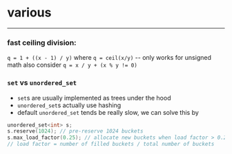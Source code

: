 # various

---

### fast ceiling division:
`q = 1 + ((x - 1) / y)` where `q = ceil(x/y)` -- only works for unsigned math
also consider `q = x / y + (x % y != 0)`

### `set` vs `unordered_set`
- `set`s are usually implemented as trees under the hood
- `unordered_set`s actually use hashing
- default `unordered_set` tends be really slow, we can solve this by

```cpp
unordered_set<int> s;
s.reserve(1024); // pre-reserve 1024 buckets
s.max_load_factor(0.25); // allocate new buckets when load factor > 0.25
// load factor = number of filled buckets / total number of buckets
```
